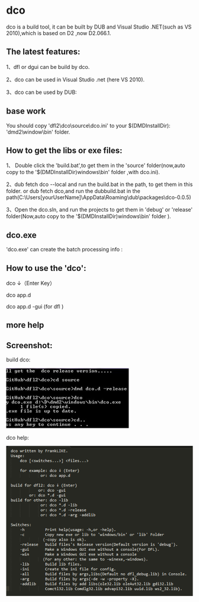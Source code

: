 dco
====
dco is a build tool, it can be built by DUB and Visual Studio .NET(such as VS 2010),which is based on D2 ,now D2.066.1.
 
The latest features:
---
1、dfl or dgui can be build by dco.

2、dco can be used in Visual Studio .net (here VS 2010).

3、dco can be used by DUB:

base work
--
You should copy 'dfl2\dco\source\dco.ini' to your  $(DMDInstallDir): 'dmd2\window\bin' folder.

How to get the libs or exe files:
---
1、 Double click the 'build.bat',to get them in the 'source' folder(now,auto copy to the '$(DMDInstallDir)windows\bin' folder ,with dco.ini).

2、dub fetch dco --local and run the build.bat in the path, to get them in this folder.
   or 
     dub fetch dco,and run the dubbuild.bat in the path(C:\Users\[yourUserName]\AppData\Roaming\dub\packages\dco-0.0.5)

3、Open the dco.sln, and run the projects to get them in 'debug' or 'release' folder(Now,auto copy to the '$(DMDInstallDir)windows\bin' folder ).
	 


dco.exe
---
'dco.exe' can create the batch processing info :

How to use the 'dco':
--- 
  dco ↓（Enter Key）

  dco app.d

  dco app.d -gui (for dfl )

more help 
---

  Screenshot:
---
   build dco:

  ![build dco](https://raw.githubusercontent.com/FrankLIKE/dco/master/Images/dco.png)

   dco help:

  ![dco help](https://raw.githubusercontent.com/FrankLIKE/dco/master/Images/dco_help.png)
   
  

